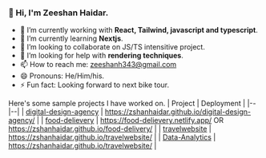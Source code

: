 
### 👋 Hi, I'm Zeeshan Haidar.

- 🔭 I’m currently working with **React, Tailwind, javascript and typescript**.
- 🌱 I’m currently learning **Nextjs**.
- 👯 I’m looking to collaborate on JS/TS intensitive project.
- 🤔 I’m looking for help with **rendering techniques**.
- 📫 How to reach me: zeeshanh343@gmail.com
- 😄 Pronouns: He/Him/his.
- ⚡ Fun fact: Looking forward to next bike tour.

Here's some sample projects I have worked on.
| Project | Deployment |
|--|--|
| [digital-design-agency](https://github.com/ZshanHaidar/digital-design-agency) | https://zshanhaidar.github.io/digital-design-agency/ |
| [food-delievery](https://github.com/ZshanHaidar/food-delivery) | https://food-delievery.netlify.app/ OR https://zshanhaidar.github.io/food-delivery/ |
| [travelwebsite](https://github.com/ZshanHaidar/travelwebsite) | https://zshanhaidar.github.io/travelwebsite/ |
| [Data-Analytics](https://github.com/ZshanHaidar/Data-Analytics) | https://zshanhaidar.github.io/travelwebsite/ |
